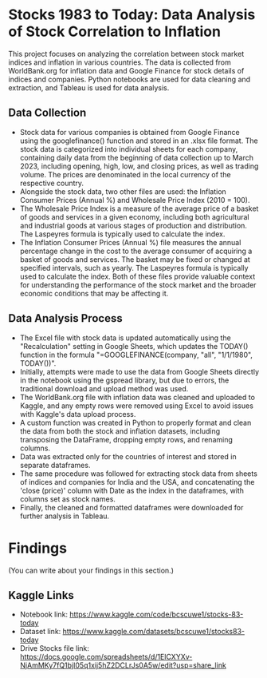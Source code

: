 # Stocks 1983 to Today: Data Analysis of Stock Correlation to Inflation
This project focuses on analyzing the correlation between stock market indices and inflation in various countries. The data is collected from WorldBank.org for inflation data and Google Finance for stock details of indices and companies. Python notebooks are used for data cleaning and extraction, and Tableau is used for data analysis.

## Data Collection
* Stock data for various companies is obtained from Google Finance using the googlefinance() function and stored in an .xlsx file format. The stock data is categorized into individual sheets for each company, containing daily data from the beginning of data collection up to March 2023, including opening, high, low, and closing prices, as well as trading volume. The prices are denominated in the local currency of the respective country.
* Alongside the stock data, two other files are used: the Inflation Consumer Prices (Annual %) and Wholesale Price Index (2010 = 100).
* The Wholesale Price Index is a measure of the average price of a basket of goods and services in a given economy, including both agricultural and industrial goods at various stages of production and distribution. The Laspeyres formula is typically used to calculate the index.
* The Inflation Consumer Prices (Annual %) file measures the annual percentage change in the cost to the average consumer of acquiring a basket of goods and services. The basket may be fixed or changed at specified intervals, such as yearly. The Laspeyres formula is typically used to calculate the index. Both of these files provide valuable context for understanding the performance of the stock market and the broader economic conditions that may be affecting it.
## Data Analysis Process
* The Excel file with stock data is updated automatically using the "Recalculation" setting in Google Sheets, which updates the TODAY() function in the formula "=GOOGLEFINANCE(company, "all", "1/1/1980", TODAY())".
* Initially, attempts were made to use the data from Google Sheets directly in the notebook using the gspread library, but due to errors, the traditional download and upload method was used.
* The WorldBank.org file with inflation data was cleaned and uploaded to Kaggle, and any empty rows were removed using Excel to avoid issues with Kaggle's data upload process.
* A custom function was created in Python to properly format and clean the data from both the stock and inflation datasets, including transposing the DataFrame, dropping empty rows, and renaming columns.
* Data was extracted only for the countries of interest and stored in separate dataframes.
* The same procedure was followed for extracting stock data from sheets of indices and companies for India and the USA, and concatenating the 'close (price)' column with Date as the index in the dataframes, with columns set as stock names.
* Finally, the cleaned and formatted dataframes were downloaded for further analysis in Tableau.
# Findings
(You can write about your findings in this section.)

## Kaggle Links
* Notebook link: https://www.kaggle.com/code/bcscuwe1/stocks-83-today
* Dataset link: https://www.kaggle.com/datasets/bcscuwe1/stocks83-today
* Drive Stocks file link: https://docs.google.com/spreadsheets/d/1ElCXYXv-NjAmMKy7fQ1bjI05q1xij5hZ2DCLrJs0A5w/edit?usp=share_link
